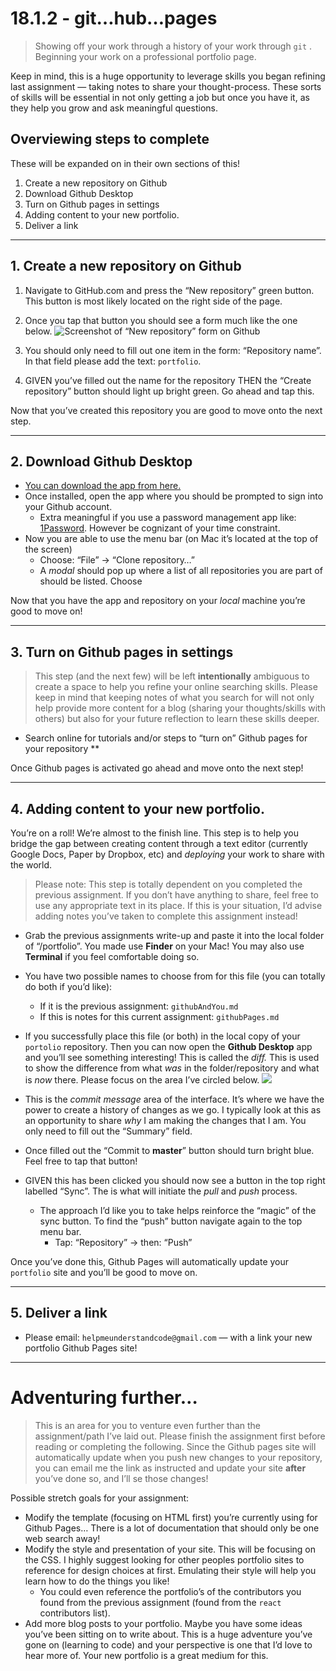 # 18.1.2 - git…hub…pages

> Showing off your work through a history of your work through `git` . Beginning your work on a professional portfolio page.

Keep in mind, this is a huge opportunity to leverage skills you began refining last assignment — taking notes to share your thought-process. These sorts of skills will be essential in not only getting a job but once you have it, as they help you grow and ask meaningful questions.

## **Overviewing steps to complete**

These will be expanded on in their own sections of this!

1. Create a new repository on Github
2. Download Github Desktop
3. Turn on Github pages in settings
4. Adding content to your new portfolio.
5. Deliver a link


----------
## 1. **Create a new repository on Github**
  1. Navigate to GitHub.com and press the “New repository” green button. This button is most likely located on the right side of the page.
  2. Once you tap that button you should see a form much like the one below.
![Screenshot of “New repository” form on Github](https://d2mxuefqeaa7sj.cloudfront.net/s_DCE28E4988C894F4E9B171F14FEE82B8CD8587AD6ECDDE61576D0A6B8E19C325_1525620686570_Screen+Shot+2018-05-06+at+10.31.10+AM.png)

  1. You should only need to fill out one item in the form: “Repository name”. In that field please add the text:  `portfolio`.
  2. GIVEN you’ve filled out the name for the repository THEN the “Create repository” button should light up bright green. Go ahead and tap this.

Now that you’ve created this repository you are good to move onto the next step.


----------
## 2. **Download Github Desktop**
- [You can download the app from here.](https://desktop.github.com)
- Once installed, open the app where you should be prompted to sign into your Github account.
  - Extra meaningful if you use a password management app like: [1Password](https://1password.com). However be cognizant of your time constraint.
- Now you are able to use the menu bar (on Mac it’s located at the top of the screen)
  - Choose: “File” → “Clone repository…”
  - A *modal* should pop up where a list of all repositories you are part of should be listed. Choose

Now that you have the app and repository on your *local* machine you’re good to move on!


----------
## 3. **Turn on Github pages in settings**
> This step (and the next few) will be left **intentionally** ambiguous to create a space to help you refine your online searching skills. Please keep in mind that keeping notes of what you search for will not only help provide more content for a blog (sharing your thoughts/skills with others) but also for your future reflection to learn these skills deeper.


- Search online for tutorials and/or steps to “turn on” Github pages for your repository **

Once Github pages is activated go ahead and move onto the next step!


----------
## **4. Adding content to your new portfolio.**

You’re on a roll! We’re almost to the finish line. This step is to help you bridge the gap between creating content through a text editor (currently Google Docs, Paper by Dropbox, etc) and *deploying* your work to share with the world.


> Please note: This step is totally dependent on you completed the previous assignment. If you don’t have anything to share, feel free to use any appropriate text in its place. If this is your situation, I’d advise adding notes you’ve taken to complete this assignment instead!


- Grab the previous assignments write-up and paste it into the local folder of “/portfolio”. You made use **Finder** on your Mac! You may also use **Terminal** if you feel comfortable doing so.
- You have two possible names to choose from for this file (you can totally do both if you’d like):
    - If it is the previous assignment: `githubAndYou.md`
    - If this is notes for this current assignment: `githubPages.md`
- If you successfully place this file (or both) in the local copy of your `portolio` repository. Then you can now open the **Github Desktop** app and you’ll see something interesting! This is called the *diff.* This is used to show the difference from what *was* in the folder/repository and what is *now* there. Please focus on the area I’ve circled below.
![](https://d2mxuefqeaa7sj.cloudfront.net/s_DCE28E4988C894F4E9B171F14FEE82B8CD8587AD6ECDDE61576D0A6B8E19C325_1525622519740_Screen+Shot+2018-05-06+at+11.01.47+AM.png)

- This is the *commit message* area of the interface. It’s where we have the power to create a history of changes as we go. I typically look at this as an opportunity to share *why* I am making the changes that I am. You only need to fill out the “Summary” field.
- Once filled out the “Commit to **master**” button should turn bright blue. Feel free to tap that button!
- GIVEN this has been clicked you should now see a button in the top right labelled “Sync”. The is what will initiate the *pull* and *push* process.
  - The approach I’d like you to take helps reinforce the “magic” of the sync button. To find the “push” button navigate again to the top menu bar.
    - Tap: “Repository” → then: “Push”

Once you’ve done this, Github Pages will automatically update your `portfolio` site and you’ll be good to move on.


----------
## **5. Deliver a link**
- Please email: `helpmeunderstandcode@gmail.com` — with a link your new portfolio Github Pages site!


----------
# Adventuring further…
> This is an area for you to venture even further than the assignment/path I’ve laid out. Please finish the assignment first before reading or completing the following. Since the Github pages site will automatically update when you push new changes to your repository, you can email me the link as instructed and update your site **after** you’ve done so, and I’ll se those changes!

Possible stretch goals for your assignment:

- Modify the template (focusing on HTML first) you’re currently using for Github Pages… There is a lot of documentation that should only be one web search away!
- Modify the style and presentation of your site. This will be focusing on the CSS. I highly suggest looking for other peoples portfolio sites to reference for design choices at first. Emulating their style will help you learn how to do the things you like!
  - You could even reference the portfolio’s of the contributors you found from the previous assignment (found from the `react` contributors list).
- Add more blog posts to your portfolio. Maybe you have some ideas you’ve been sitting on to write about. This is a huge adventure you’ve gone on (learning to code) and your perspective is one that I’d love to hear more of. Your new portfolio is a great medium for this.



<!-- ## Extra resources

https://medium.com/@connorleech/launch-a-website-with-a-custom-url-using-github-pages-and-google-domains-3dd8d90cc33b -->
